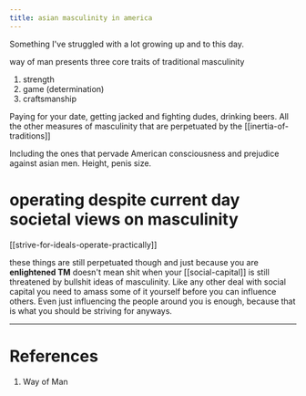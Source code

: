 ```yaml
---
title: asian masculinity in america
---
```


Something I've struggled with a lot growing up and to this day. 

way of man presents three core traits of traditional masculinity
1. strength
2. game (determination)
3. craftsmanship

Paying for your date, getting jacked and fighting dudes, drinking beers. All the other measures of masculinity that are perpetuated by the [[inertia-of-traditions]]

Including the ones that pervade American consciousness and prejudice against asian men. 
Height, penis size.  

# operating despite current day societal views on masculinity
[[strive-for-ideals-operate-practically]]

these things are still perpetuated though and just because you are **enlightened TM** doesn't mean shit when your [[social-capital]] is still threatened by bullshit ideas of masculinity. Like any other deal with social capital you need to amass some of it yourself before you can influence others. Even just influencing the people around you is enough, because that is what you should be striving for anyways. 



---
# References
1. Way of Man